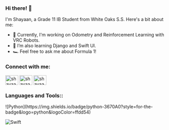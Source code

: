 ### Hi there! 👋

I'm Shayaan, a Grade 11 IB Student from White Oaks S.S. Here's a bit about me:

- 🔭 Currently, I'm working on Odometry and Reinforcement Learning with VRC Robots.
- 🌱 I’m also learning Django and Swift UI.
- 🏎️ Feel free to ask me about Formula 1!


<h3 align="left">Connect with me:</h3>
<p align="left">
<a href="https://twitter.com/shayaan_azeem" target="blank"><img align="center" src="https://raw.githubusercontent.com/rahuldkjain/github-profile-readme-generator/master/src/images/icons/Social/twitter.svg" alt="shayaan_azeem" height="30" width="40" /></a>
<a href="https://linkedin.com/in/shayaan-azeem" target="blank"><img align="center" src="https://raw.githubusercontent.com/rahuldkjain/github-profile-readme-generator/master/src/images/icons/Social/linked-in-alt.svg" alt="shayaan-azeem" height="30" width="40" /></a>
<a href="https://instagram.com/shayaan.azeem" target="blank"><img align="center" src="https://raw.githubusercontent.com/rahuldkjain/github-profile-readme-generator/master/src/images/icons/Social/instagram.svg" alt="shayaan.azeem" height="30" width="40" /></a>
</p>

<h3 align="left">Languages and Tools::</h3>
![Python](https://img.shields.io/badge/python-3670A0?style=for-the-badge&logo=python&logoColor=ffdd54)

![Swift](https://img.shields.io/badge/swift-F54A2A?style=for-the-badge&logo=swift&logoColor=white) 
